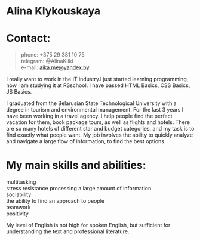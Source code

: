 # Alina Klykouskaya

# Contact:
>phone: +375 29 381 10 75  
>telegram: @AlinaKliki  
>e-mail: aika.me@yandex.by  

I really want to work in the IT industry.I just started learning programming, now I am studying it at RSschool.  I have passed HTML Basics, CSS Basics, JS Basics. 

I graduated from the Belarusian State Technological University with a degree in tourism and environmental management.
For the last 3 years I have been working in a travel agency. I help people find the perfect vacation for them, book package tours, as well as flights and hotels. There are so many hotels of different star and budget categories, and my task is to find exactly what people want. My job involves the ability to quickly analyze and navigate a large flow of information, to find the best options.

# My main skills and abilities:  
multitasking  
stress resistance
processing a large amount of information  
sociability  
the ability to find an approach to people  
teamwork  
positivity  

My level of English is not high for spoken English, but sufficient for understanding the text and professional literature.



